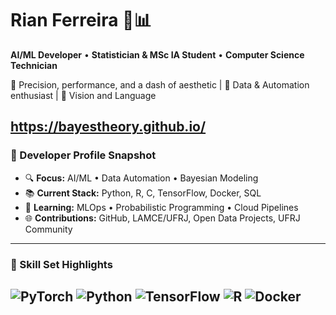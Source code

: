 # Rian Ferreira 🧠📊
**AI/ML Developer** • **Statistician & MSc IA Student** • **Computer Science Technician**

🎯 Precision, performance, and a dash of aesthetic  | 🧪 Data & Automation enthusiast  | 🤖 Vision and Language

https://bayestheory.github.io/
---

### 🔧 Developer Profile Snapshot

- 🔍 **Focus:** AI/ML • Data Automation • Bayesian Modeling
- 📚 **Current Stack:** Python, R, C, TensorFlow, Docker, SQL
- 🧠 **Learning:** MLOps • Probabilistic Programming • Cloud Pipelines
- 🌐 **Contributions:** GitHub, LAMCE/UFRJ, Open Data Projects, UFRJ Community

---

### 🌌 Skill Set Highlights
![PyTorch](https://img.shields.io/badge/PyTorch-EE4C2C?style=for-the-badge&logo=pytorch&logoColor=white)
![Python](https://img.shields.io/badge/Python-333?style=for-the-badge&logo=python&logoColor=FFD43B)
![TensorFlow](https://img.shields.io/badge/TensorFlow-333?style=for-the-badge&logo=tensorflow&logoColor=FF6F00)
![R](https://img.shields.io/badge/R-333?style=for-the-badge&logo=r&logoColor=75AADB)
![Docker](https://img.shields.io/badge/Docker-333?style=for-the-badge&logo=docker&logoColor=0db7ed)
---
